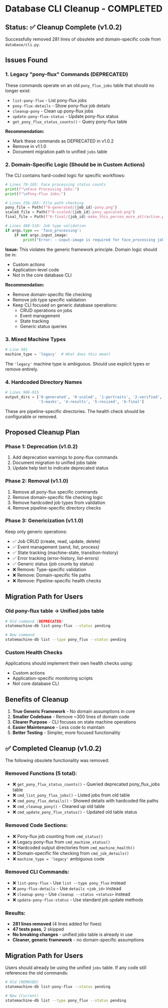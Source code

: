 # Database CLI Cleanup - COMPLETED

## Status: ✅ Cleanup Complete (v1.0.2)

Successfully removed 281 lines of obsolete and domain-specific code from `database/cli.py`.

## Issues Found

### 1. Legacy "pony-flux" Commands (DEPRECATED)
These commands operate on an old `pony_flux_jobs` table that should no longer exist:

- `list-pony-flux` - List pony-flux jobs
- `pony-flux-details` - Show pony-flux job details  
- `cleanup-pony` - Clean up pony-flux jobs
- `update-pony-flux-status` - Update pony-flux status
- `get_pony_flux_status_counts()` - Query pony-flux table

**Recommendation:** 
- Mark these commands as DEPRECATED in v1.0.2
- Remove in v1.1.0
- Document migration path to unified `jobs` table

### 2. Domain-Specific Logic (Should be in Custom Actions)

The CLI contains hard-coded logic for specific workflows:

```python
# Lines 78-103: Face processing status counts
print(f"\nFace Processing Jobs:")
print(f"\nPony-Flux Jobs:")

# Lines 256-285: File path checking
pony_file = Path(f"0-generated/{job_id}-pony.png")
scaled_file = Path(f"0-scaled/{job_id}-pony_upscaled.png")
final_file = Path(f"6-final/{job_id}-make_this_person_more_attractive.png")

# Lines 488-510: Job type validation
if args.type == 'face_processing':
    if not args.input_image:
        print("Error: --input-image is required for face_processing jobs")
```

**Issue:** This violates the generic framework principle. Domain logic should be in:
- Custom actions
- Application-level code
- Not in the core database CLI

**Recommendation:**
- Remove domain-specific file checking
- Remove job type specific validation
- Keep CLI focused on generic database operations:
  - CRUD operations on jobs
  - Event management
  - State tracking
  - Generic status queries

### 3. Mixed Machine Types

```python
# Line 501
machine_type = 'legacy'  # What does this mean?
```

The `'legacy'` machine type is ambiguous. Should use explicit types or remove entirely.

### 4. Hardcoded Directory Names

```python
# Lines 906-915
output_dirs = ['0-generated', '0-scaled', '1-portraits', '2-verified', 
               '3-masks', '4-results', '5-resized', '6-final']
```

These are pipeline-specific directories. The health check should be configurable or removed.

## Proposed Cleanup Plan

### Phase 1: Deprecation (v1.0.2)
1. Add deprecation warnings to pony-flux commands
2. Document migration to unified jobs table
3. Update help text to indicate deprecated status

### Phase 2: Removal (v1.1.0)
1. Remove all pony-flux specific commands
2. Remove domain-specific file checking logic
3. Remove hardcoded job types from validation
4. Remove pipeline-specific directory checks

### Phase 3: Genericization (v1.1.0)
Keep only generic operations:
- ✅ Job CRUD (create, read, update, delete)
- ✅ Event management (send, list, process)
- ✅ State tracking (machine-state, transition-history)
- ✅ Error tracking (error-history, list-errors)
- ✅ Generic status (job counts by status)
- ❌ Remove: Type-specific validation
- ❌ Remove: Domain-specific file paths
- ❌ Remove: Pipeline-specific health checks

## Migration Path for Users

### Old pony-flux table → Unified jobs table
```bash
# Old command (DEPRECATED)
statemachine-db list-pony-flux --status pending

# New command
statemachine-db list --type pony_flux --status pending
```

### Custom Health Checks
Applications should implement their own health checks using:
- Custom actions
- Application-specific monitoring scripts
- Not core database CLI

## Benefits of Cleanup

1. **True Generic Framework** - No domain assumptions in core
2. **Smaller Codebase** - Remove ~300 lines of domain code
3. **Clearer Purpose** - CLI focuses on state machine operations
4. **Easier Maintenance** - Less code to maintain
5. **Better Testing** - Simpler, more focused functionality

## ✅ Completed Cleanup (v1.0.2)

The following obsolete functionality was removed:

### Removed Functions (5 total):
- ❌ `get_pony_flux_status_counts()` - Queried deprecated pony_flux_jobs table
- ❌ `cmd_list_pony_flux_jobs()` - Listed jobs from old table
- ❌ `cmd_pony_flux_details()` - Showed details with hardcoded file paths
- ❌ `cmd_cleanup_pony()` - Cleaned up old table
- ❌ `cmd_update_pony_flux_status()` - Updated old table status

### Removed Code Sections:
- ❌ Pony-flux job counting from `cmd_status()`
- ❌ Legacy pony-flux from `cmd_machine_status()`
- ❌ Hardcoded output directories from `cmd_machine_health()`
- ❌ Domain-specific file checking from `cmd_job_details()`
- ❌ `machine_type = 'legacy'` ambiguous code

### Removed CLI Commands:
- ❌ `list-pony-flux` - Use `list --type pony_flux` instead
- ❌ `pony-flux-details` - Use `details <job_id>` instead
- ❌ `cleanup-pony` - Use `cleanup --status <status>` instead
- ❌ `update-pony-flux-status` - Use standard job update methods

### Results:
- **281 lines removed** (4 lines added for fixes)
- **47 tests pass**, 2 skipped
- **No breaking changes** - unified jobs table is already in use
- **Cleaner, generic framework** - no domain-specific assumptions

## Migration Path for Users

Users should already be using the unified `jobs` table. If any code still references the old commands:

```bash
# Old (REMOVED)
statemachine-db list-pony-flux --status pending

# New (Current)
statemachine-db list --type pony_flux --status pending
```

